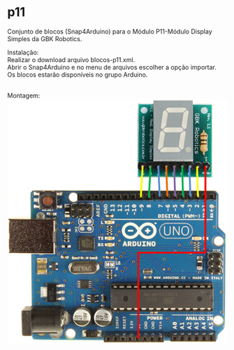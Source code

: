 # p11
Conjunto de blocos (Snap4Arduino) para o Módulo P11-Módulo Display Simples da GBK Robotics.

Instalação:<br />
Realizar o download arquivo blocos-p11.xml.<br />
Abrir o Snap4Arduino e no menu de arquivos escolher a opção importar.<br />
Os blocos estarão disponíveis no grupo Arduino.<br /><br />

Montagem:
<img src="https://github.com/clvoliveira/p11/blob/master/ligacao-p11-arduino.jpg">
